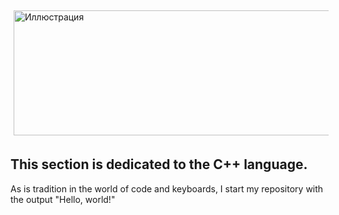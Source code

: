 <img src="header.gif" width="1000" height="200" alt="Иллюстрация" vspace="5" hspace="5">

## This section is dedicated to the C++ language.

As is tradition in the world of code and keyboards, I start my repository with the output "Hello, world!"
